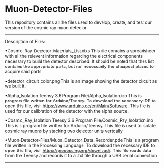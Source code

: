 # Muon-Detector-Files

This repository contains all the files used to develop, create, and test our version of the cosmic ray muon detector

--------------------------------------------------------------------------------------------------------------------
Description of Files:

•Cosmic-Ray-Detector-Materials_List.xlxs
  This file contains a spreadsheet with all the relevent information regarding the electrical components necessary 
  to build the detector described. It should be noted that thes list contains the appropriate parts, but not 
  necessarily the cheapest places to acquire said parts

•detector_circuit_color.png
  This is an image showing the detector circuit as we built it.

•Alpha_Isolation Teensy 3.6 Program File/Alpha_Isolation.ino
  This is program file written for Arduino/Teensy. To download the necessary IDE to open this file, visit 
  https://www.arduino.cc/en/Main/Software. This file is used for our calibration of the detector with the alpha source.

•Cosmic_Ray_Isolation Teensy 3.6 Program File/Cosmic_Ray_Isolation.ino
  This is a program file written for Arduino/Teensy. This file is used to isolate cosmic ray muons by stacking two 
  detector units vertcally.
  
•Muon-Detector-Files/Muon_Detector_Data_Recorder.pde
  This is a program file written in the Processing Language. To download the necessary IDE to open this file, visit 
  https://processing.org/download/. This file reads data from the Teensy and records it to a .txt file through a USB 
  serial connection
  
--------------------------------------------------------------------------------------------------------------------

